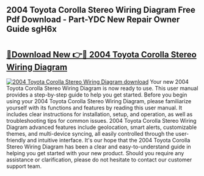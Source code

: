 ## 2004 Toyota Corolla Stereo Wiring Diagram Free Pdf Download - Part-YDC New Repair Owner Guide sgH6x

# <h2><a href="http://dfu606.blite.top/?on=2004+Toyota+Corolla+Stereo+Wiring+Diagram">🔗Download New 👉🔴 2004 Toyota Corolla Stereo Wiring Diagram</a></h2>

[![2004 Toyota Corolla Stereo Wiring Diagram download](https://i.imgur.com/lujVjoI.png)](http://dfu606.blite.top/?on=2004+Toyota+Corolla+Stereo+Wiring+Diagram)
Your new 2004 Toyota Corolla Stereo Wiring Diagram is now ready to use. This user manual provides a step-by-step guide to help you get started. Before you begin using your 2004 Toyota Corolla Stereo Wiring Diagram, please familiarize yourself with its functions and features by reading this user manual. It includes clear instructions for installation, setup, and operation, as well as troubleshooting tips for common issues. 2004 Toyota Corolla Stereo Wiring Diagram advanced features include geolocation, smart alerts, customizable themes, and multi-device syncing, all easily controlled through the user-friendly and intuitive interface. It's our hope that the 2004 Toyota Corolla Stereo Wiring Diagram has been a clear and easy-to-understand guide in helping you get started with your new product. Should you require any assistance or clarification, please do not hesitate to contact our customer support team.

